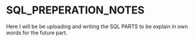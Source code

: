 # SQL_PREPERATION_NOTES
Here I will be be uploading  and writing the SQL PARTS to be explain in own words for the future part.
